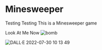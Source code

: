# Minesweeper

Testing Testing
This is a Minesweeper game

Look At Me Now
![bomb](https://user-images.githubusercontent.com/109395254/183773428-3ba1bc3e-b119-440a-831c-58b1d72a2efd.png)

![DALL·E 2022-07-30 10 13 49](https://user-images.githubusercontent.com/109395254/183773459-13811be2-0eca-4dd7-bfd3-27bf204b2b77.png)

